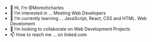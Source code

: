 - 👋 Hi, I’m @Momohcharles
- 👀 I’m interested in ... Meeting Web Developers
- 🌱 I’m currently learning ... JavaScript, React, CSS and HTML. Web Develoment
- 💞️ I’m looking to collaborate on Web Development Projects
- 📫 How to reach me ... on linked.com

<!---
Momohcharles/Momohcharles is a ✨ special ✨ repository because its `README.md` (this file) appears on your GitHub profile.
You can click the Preview link to take a look at your changes.
--->
